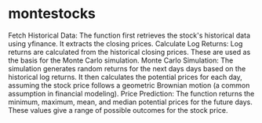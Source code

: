 # montestocks
Fetch Historical Data: The function first retrieves the stock's historical data using yfinance. It extracts the closing prices.
Calculate Log Returns: Log returns are calculated from the historical closing prices. These are used as the basis for the Monte Carlo simulation.
Monte Carlo Simulation: The simulation generates random returns for the next days days based on the historical log returns. It then calculates the potential prices for each day, assuming the stock price follows a geometric Brownian motion (a common assumption in financial modeling).
Price Prediction: The function returns the minimum, maximum, mean, and median potential prices for the future days. These values give a range of possible outcomes for the stock price.
